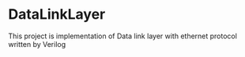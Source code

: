 # DataLinkLayer
This project is implementation of Data link layer with ethernet protocol written by Verilog
